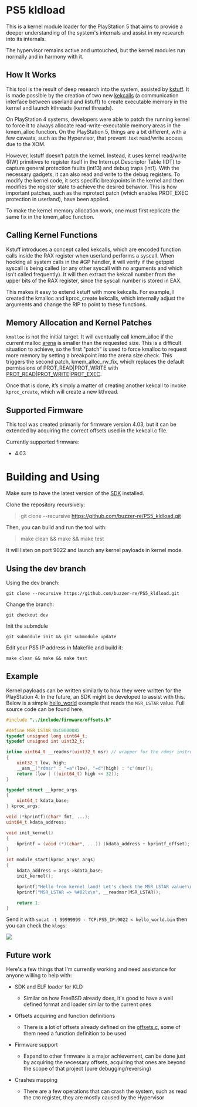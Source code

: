 # PS5 kldload

This is a kernel module loader for the PlayStation 5 that aims to provide a deeper understanding of the system's internals and assist in my research into its internals.

The hypervisor remains active and untouched, but the kernel modules run normally and in harmony with it.

## How It Works

This tool is the result of deep research into the system, assisted by [kstuff](https://github.com/buzzer-re/playstation_research_utils/tree/dc5a29fa289321cc983e8560a054f6e5207ec1af/ps5_kernel_research/kstuff-no-fpkg). It is made possible by the creation of two new [kekcalls](src/kekcall.asm) (a communication interface between userland and kstuff) to create executable memory in the kernel and launch kthreads (kernel threads).

On PlayStation 4 systems, developers were able to patch the running kernel to force it to always allocate read-write-executable memory areas in the kmem_alloc function. On the PlayStation 5, things are a bit different, with a few caveats, such as the Hypervisor, that prevent .text read/write access due to the XOM.

However, kstuff doesn’t patch the kernel. Instead, it uses kernel read/write (RW) primitives to register itself in the Interrupt Descriptor Table (IDT) to capture general protection faults (int13) and debug traps (int1). With the necessary gadgets, it can also read and write to the debug registers. To modify the kernel code, it sets specific breakpoints in the kernel and then modifies the register state to achieve the desired behavior. This is how important patches, such as the mprotect patch (which enables PROT_EXEC protection in userland), have been applied.

To make the kernel memory allocation work, one must first replicate the same fix in the kmem_alloc function.

## Calling Kernel Functions

Kstuff introduces a concept called kekcalls, which are encoded function calls inside the RAX register when userland performs a syscall. When hooking all system calls in the #GP handler, it will verify if the getppid syscall is being called (or any other syscall with no arguments and which isn’t called frequently). It will then extract the kekcall number from the upper bits of the RAX register, since the syscall number is stored in EAX.

This makes it easy to extend kstuff with more kekcalls. For example, I created the kmalloc and kproc_create kekcalls, which internally adjust the arguments and change the RIP to point to these functions.


## Memory Allocation and Kernel Patches

`kmalloc` is not the initial target. It will eventually call kmem_alloc if the current malloc [arena](https://www.rfleury.com/p/untangling-lifetimes-the-arena-allocator) is smaller than the requested size. This is a difficult situation to achieve, so the first "patch" is used to force kmalloc to request more memory by setting a breakpoint into the arena size check. This triggers the second patch, kmem_alloc_rw_fix, which replaces the default permissions of PROT_READ|PROT_WRITE with [PROT_READ|PROT_WRITE|PROT_EXEC](https://github.com/buzzer-re/playstation_research_utils/blob/dc5a29fa289321cc983e8560a054f6e5207ec1af/ps5_kernel_research/kstuff-no-fpkg/ps5-kstuff/uelf/kekcall.c#L37).

Once that is done, it’s simply a matter of creating another kekcall to invoke `kproc_create`, which will create a new kthread.

## Supported Firmware

This tool was created primarily for firmware version 4.03, but it can be extended by acquiring the correct offsets used in the kekcall.c file.

Currently supported firmware:

- 4.03

# Building and Using

Make sure to have the latest version of the [SDK](https://github.com/ps5-payload-dev/sdk) installed.

Clone the repository recursively:

> git clone --recursive https://github.com/buzzer-re/PS5_kldload.git

Then, you can build and run the tool with:

> make clean && make && make test

It will listen on port 9022 and launch any kernel payloads in kernel mode.


## Using the dev branch

Using the dev branch:

`git clone --recursive https://github.com/buzzer-re/PS5_kldload.git`

Change the branch:

`git checkout dev`

Init the submdule

`git submodule init && git submodule update`

Edit your PS5 IP address in Makefile and build it:

`make clean && make && make test`

## Example

Kernel payloads can be written similarly to how they were written for the PlayStation 4. In the future, an SDK might be developed to assist with this. Below is a simple [hello_world](https://github.com/buzzer-re/PS5_kldload/tree/main/examples/hello_world) example that reads the `MSR_LSTAR` value. Full source code can be found here.

```c
#include "../include/firmware/offsets.h"

#define MSR_LSTAR 0xC0000082
typedef unsigned long uint64_t;
typedef unsigned int uint32_t;

inline uint64_t __readmsr(uint32_t msr) // wrapper for the rdmsr instruction
{
    uint32_t low, high;
    __asm__("rdmsr" : "=a"(low), "=d"(high) : "c"(msr));
    return (low | ((uint64_t) high << 32));
}

typedef struct __kproc_args
{
    uint64_t kdata_base;
} kproc_args;

void (*kprintf)(char* fmt, ...);
uint64_t kdata_address;

void init_kernel()
{
    kprintf = (void (*)(char*, ...)) (kdata_address + kprintf_offset);
}

int module_start(kproc_args* args)
{
    kdata_address = args->kdata_base;
    init_kernel();

    kprintf("Hello from kernel land! Let's check the MSR_LSTAR value!\n");
    kprintf("MSR_LSTAR => %#02lx\n", __readmsr(MSR_LSTAR));

    return 1;
}
```

Send it with `socat -t 99999999 - TCP:PS5_IP:9022 < hello_world.bin` then you can check the `klogs`:

![](screenshots/example.png)


## Future work

Here's a few things that I'm currently working and need assistance for anyone willing to help with:


- SDK and ELF loader for KLD
    - Similar on how FreeBSD already does, it's good to have a well defined format and loader similar to the current ones
- Offsets acquiring and function definitions
    - There is a lot of offsets already defined on the [offsets.c](https://github.com/buzzer-re/playstation_research_utils/blob/dc5a29fa289321cc983e8560a054f6e5207ec1af/ps5_kernel_research/kstuff-no-fpkg/prosper0gdb/offsets.c), some of them need a function definition to be used 

- Firmware support
    - Expand to other firmware is a major achievement, can be done just by acquiring the necessary offsets, acquiring that ones are beyond the scope of that project (pure debugging/reversing)

- Crashes mapping
    - There are a few operations that can crash the system, such as read the `CR0` register, they are mostly caused by the Hypervisor


